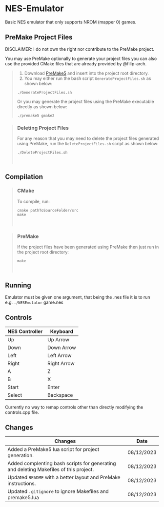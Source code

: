 # NES-Emulator

Basic NES emulator that only supports NROM (mapper 0) games.

## PreMake Project Files
DISCLAIMER: I do not own the right nor contribute to the PreMake project.

You may use PreMake optionally to generate your project files you can also use the provided CMake files that are already provided by @filip-arch.

> 1. Download [PreMake5](https://premake.github.io/) and insert into the project root directory.
> 2. You may either run the bash script `GenerateProjectFiles.sh` as shown below:
> ```console
> ./GenerateProjectFiles.sh
> ```
>Or you may generate the project files using the PreMake executable directly as shown below:
> ```console
> ./premake5 gmake2
> ```

>### Deleting Project Files
>For any reason that you may need to delete the project files generated using PreMake, run the `DeleteProjectFiles.sh` script as shown below:
>```console
>./DeleteProjectFiles.sh
>```
> <br>

## Compilation
> ### CMake
> To compile, run:
> ```console
> cmake pathToSourceFolder/src
> make
> ```
> <br>

> ### PreMake
> If the project files have been generated using PreMake then just run in the project root directory:
> ```console
> make
> ```
> <br>

## Running

Emulator must be given one argument, that being the .nes file it is to run e.g. ``./NESEmulator`` game.nes

## Controls

|NES Controller|Keyboard|
|--------------|--------|
|Up | Up Arrow|
|Down | Down Arrow|
|Left | Left Arrow|
|Right | Right Arrow|
|A | Z|
|B | X|
|Start | Enter|
|Select | Backspace|

Currently no way to remap controls other than directly modifying the controls.cpp file.

## Changes
|Changes|Date|
|---|---|
|Added a PreMake5 lua script for project generation. | 08/12/2023 |
|Added complenting bash scripts for generating and deleting Makefiles of this project.| 08/12/2023 |
|Updated `README` with a better layout and PreMake instructions.| 08/12/2023 |
|Updated `.gitignore` to ignore Makefiles and premake5.lua | 08/12/2023 |

